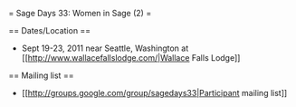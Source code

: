 = Sage Days 33: Women in Sage (2) =


== Dates/Location ==

 * Sept 19-23, 2011 near Seattle, Washington at [[http://www.wallacefallslodge.com/|Wallace Falls Lodge]]

== Mailing list ==
 
 * [[http://groups.google.com/group/sagedays33|Participant mailing list]]
